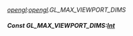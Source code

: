 _[opengl](../../modules/opengl/opengl-module.md):[opengl](../../modules/opengl/opengl-module.md).GL\_MAX\_VIEWPORT\_DIMS_
##### Const GL\_MAX\_VIEWPORT\_DIMS:[Int](../../modules/wonkey/wonkey-types-int.md)
